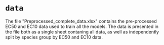 # `data`
The file "Preprocessed_complete_data.xlsx" contains the pre-processed EC50 and EC10 data used to train all the models. The data is presented in the file both as a single sheet contaning all data, as well as independently split by species group by EC50 and EC10 data.
